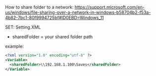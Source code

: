 How to share folder to a network: https://support.microsoft.com/en-us/windows/file-sharing-over-a-network-in-windows-b58704b2-f53a-4b82-7bc1-80f9994725bf#ID0EBD=Windows_11

SET:
Setting.XML
  - sharedFolder = your shared folder path

example: 
````xml
<?xml version="1.0" encoding="utf-8" ?>
<Variable>
  <sharedFolder>\\192.168.1.100\Saves</sharedFolder>
</Variable>
````

